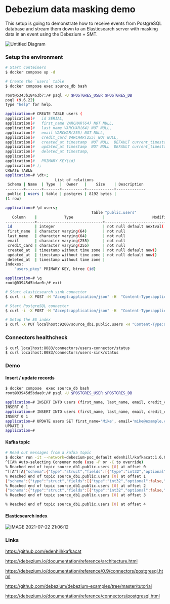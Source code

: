 # Debezium data masking demo
This setup is going to demonstrate how to receive events from PostgreSQL database and stream them down to an Elasticsearch server with masking data in an event using the Debezium + SMT.

![Untitled Diagram](https://user-images.githubusercontent.com/12199867/126694975-7a8d5aeb-fa06-4d25-92ea-7643de1d52c3.jpg)



### Setup the environment
```bash
# Start conteiners
$ docker compose up -d

# Create the `users` table
$ docker compose exec source_db bash

root@5343b18463b7:/# psql -U $POSTGRES_USER $POSTGRES_DB
psql (9.6.22)
Type "help" for help.

application=# CREATE TABLE users (
application(#   id SERIAL,
application(#   first_name VARCHAR(64) NOT NULL,
application(#   last_name VARCHAR(64) NOT NULL,
application(#   email VARCHAR(255) NOT NULL,
application(#   credit_card VARCHAR(255) NOT NULL,
application(#   created_at timestamp  NOT NULL  DEFAULT current_timestamp,
application(#   updated_at timestamp  NOT NULL  DEFAULT current_timestamp,
application(#   deleted_at timestamp,
application(#
application(#   PRIMARY KEY(id)
application(# );
CREATE TABLE
application=# \dt+;
                      List of relations
 Schema | Name  | Type  |  Owner   |    Size    | Description
--------+-------+-------+----------+------------+-------------
 public | users | table | postgres | 8192 bytes |
(1 row)

application=# \d users;
                                      Table "public.users"
   Column    |            Type             |                     Modifiers
-------------+-----------------------------+----------------------------------------------------
 id          | integer                     | not null default nextval('users_id_seq'::regclass)
 first_name  | character varying(64)       | not null
 last_name   | character varying(64)       | not null
 email       | character varying(255)      | not null
 credit_card | character varying(255)      | not null
 created_at  | timestamp without time zone | not null default now()
 updated_at  | timestamp without time zone | not null default now()
 deleted_at  | timestamp without time zone |
Indexes:
    "users_pkey" PRIMARY KEY, btree (id)

application=# \q
root@03945d5bdae0:/# exit

# Start elasticsearch sink connector
$ curl -i -X POST -H "Accept:application/json" -H  "Content-Type:application/json" http://localhost:8083/connectors/ -d @connectors/users_sink.json

# Start PostgreSQL connector
$ curl -i -X POST -H "Accept:application/json" -H  "Content-Type:application/json" http://localhost:8083/connectors/ -d @connectors/users_connector.json

# Setup the ES index
$ curl -X PUT localhost:9200/source_db1.public.users -H "Content-Type:application/json" -d @db/es_index.json
```

### Connectors healthcheck
```bash
$ curl localhost:8083/connectors/users-connector/status
$ curl localhost:8083/connectors/users-sink/status
```

### Demo

#### Insert / update records
```bash
$ docker compose  exec source_db bash
root@03945d5bdae0:/# psql -U $POSTGRES_USER $POSTGRES_DB

application=# INSERT INTO users (first_name, last_name, email, credit_card) VALUES ('John', 'Doe', 'john.doe@example.com', '5555-5555-5555-5555');
INSERT 0 1
application=# INSERT INTO users (first_name, last_name, email, credit_card) VALUES ('Max', 'Krivich', 'max@example.com', '2222-2222-2222-2222');
INSERT 0 1
application=# UPDATE users SET first_name='Mike', email='mike@example.com'  WHERE email='max@example.com';
UPDATE 1
application=#
```

#### Kafka topic
```bash
# Read out messages from a kafka topic
$ docker run -it --network=debezium-poc_default edenhill/kafkacat:1.6.0 -b kafka:9092 -t source_db1.public.users
^[[A% Auto-selecting Consumer mode (use -P or -C to override)
% Reached end of topic source_db1.public.users [0] at offset 0
^[[A^[[A{"schema":{"type":"struct","fields":[{"type":"int32","optional":false,"field":"id"},{"type":"string","optional":false,"field":"first_name"},{"type":"string","optional":false,"field":"last_name"},{"type":"string","optional":false,"field":"email"},{"type":"string","optional":false,"field":"credit_card"}],"optional":false,"name":"source_db1.public.users.Value"},"payload":{"id":1,"first_name":"John","last_name":"Doe","email":"john.doe@example.com","credit_card":"5555-5555-5555-5555"}}
% Reached end of topic source_db1.public.users [0] at offset 1
{"schema":{"type":"struct","fields":[{"type":"int32","optional":false,"field":"id"},{"type":"string","optional":false,"field":"first_name"},{"type":"string","optional":false,"field":"last_name"},{"type":"string","optional":false,"field":"email"},{"type":"string","optional":false,"field":"credit_card"}],"optional":false,"name":"source_db1.public.users.Value"},"payload":{"id":2,"first_name":"Max","last_name":"Krivich","email":"max@example.com","credit_card":"2222-2222-2222-2222"}}
% Reached end of topic source_db1.public.users [0] at offset 2
{"schema":{"type":"struct","fields":[{"type":"int32","optional":false,"field":"id"},{"type":"string","optional":false,"field":"first_name"},{"type":"string","optional":false,"field":"last_name"},{"type":"string","optional":false,"field":"email"},{"type":"string","optional":false,"field":"credit_card"}],"optional":false,"name":"source_db1.public.users.Value"},"payload":{"id":2,"first_name":"Mike","last_name":"Krivich","email":"mike@example.com","credit_card":"2222-2222-2222-2222"}}
% Reached end of topic source_db1.public.users [0] at offset 3

% Reached end of topic source_db1.public.users [0] at offset 4
```

#### Elasticsearch index
![IMAGE 2021-07-22 21:06:12](https://user-images.githubusercontent.com/12199867/126695361-7dc1eb05-b014-4597-8d04-0cfa978e0934.jpg)

### Links

https://github.com/edenhill/kafkacat

https://debezium.io/documentation/reference/architecture.html

https://debezium.io/documentation/reference/0.9/connectors/postgresql.html

https://github.com/debezium/debezium-examples/tree/master/tutorial

https://debezium.io/documentation/reference/connectors/postgresql.html
